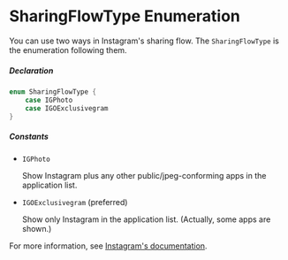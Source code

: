 # SharingFlowType Enumeration

You can use two ways in Instagram's sharing flow. The `SharingFlowType` is the enumeration following them.

##### Declaration

```swift
enum SharingFlowType {
    case IGPhoto
    case IGOExclusivegram
}
```

##### Constants

- `IGPhoto`

  Show Instagram plus any other public/jpeg-conforming apps in the application list.

- `IGOExclusivegram` (preferred)

  Show only Instagram in the application list. (Actually, some apps are shown.)
  
For more information, see [Instagram's documentation](https://www.instagram.com/developer/mobile-sharing/iphone-hooks/).
